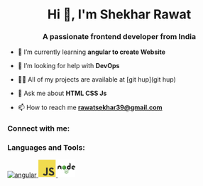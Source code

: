 <h1 align="center">Hi 👋, I'm Shekhar Rawat</h1>
<h3 align="center">A passionate frontend developer from India</h3>

- 🌱 I’m currently learning **angular to create Website**

- 🤝 I’m looking for help with **DevOps**

- 👨‍💻 All of my projects are available at [git hup](git hup)

- 💬 Ask me about **HTML CSS Js**

- 📫 How to reach me **rawatsekhar39@gmail.com**

<h3 align="left">Connect with me:</h3>
<p align="left">
</p>

<h3 align="left">Languages and Tools:</h3>
<p align="left"> <a href="https://angular.io" target="_blank" rel="noreferrer"> <img src="https://angular.io/assets/images/logos/angular/angular.svg" alt="angular" width="40" height="40"/> </a> <a href="https://developer.mozilla.org/en-US/docs/Web/JavaScript" target="_blank" rel="noreferrer"> <img src="https://raw.githubusercontent.com/devicons/devicon/master/icons/javascript/javascript-original.svg" alt="javascript" width="40" height="40"/> </a> <a href="https://nodejs.org" target="_blank" rel="noreferrer"> <img src="https://raw.githubusercontent.com/devicons/devicon/master/icons/nodejs/nodejs-original-wordmark.svg" alt="nodejs" width="40" height="40"/> </a> </p>
